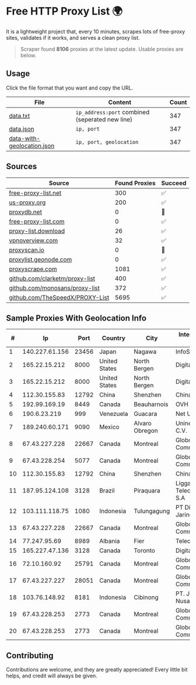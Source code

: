 
# Free HTTP Proxy List 🌍

It is a lightweight project that, every 10 minutes, scrapes lots of free-proxy sites, validates if it works, and serves a clean proxy list.


> Scraper found **8106** proxies at the latest update. Usable proxies are below.

## Usage

Click the file format that you want and copy the URL.


|File|Content|Count|
|----|-------|-----|
|[data.txt](https://raw.githubusercontent.com/themiralay/Proxy-List-World/master/data.txt)|`ip_address:port` combined (seperated new line)|347|
|[data.json](https://raw.githubusercontent.com/themiralay/Proxy-List-World/master/data.json)|`ip, port`|347|
|[data-with-geolocation.json](https://raw.githubusercontent.com/themiralay/Proxy-List-World/master/data-with-geolocation.json)|`ip, port, geolocation`|347|

## Sources

|Source|Found Proxies|Succeed|
|------|-------------|-------|
|[free-proxy-list.net](https://free-proxy-list.net)|300|✅|
|[us-proxy.org](https://www.us-proxy.org)|200|✅|
|[proxydb.net](http://proxydb.net)|0|🚫|
|[free-proxy-list.com](https://free-proxy-list.com/?page=&port=&type%5B%5D=http&type%5B%5D=https&up_time=0&search=Search)|0|✅|
|[proxy-list.download](https://www.proxy-list.download/HTTP)|26|✅|
|[vpnoverview.com](https://vpnoverview.com/privacy/anonymous-browsing/free-proxy-servers)|32|✅|
|[proxyscan.io](https://www.proxyscan.io)|0|🚫|
|[proxylist.geonode.com](https://proxylist.geonode.com/api/proxy-list?limit=300&page=1&sort_by=lastChecked&sort_type=desc&protocols=http,https)|0|✅|
|[proxyscrape.com](https://api.proxyscrape.com/v2/?request=displayproxies&protocol=http&timeout=10000&country=all&ssl=all&anonymity=all)|1081|✅|
|[github.com/clarketm/proxy-list](https://raw.githubusercontent.com/clarketm/proxy-list/master/proxy-list-raw.txt)|400|✅|
|[github.com/monosans/proxy-list](https://raw.githubusercontent.com/monosans/proxy-list/main/proxies/http.txt)|372|✅|
|[github.com/TheSpeedX/PROXY-List](https://raw.githubusercontent.com/TheSpeedX/PROXY-List/master/http.txt)|5695|✅|


## Sample Proxies With Geolocation Info

|#|Ip|Port|Country|City|Internet Service Provider|
|-|--|----|-------|----|-------------------------|
|1|140.227.61.156|23456|Japan|Nagawa|InfoSphere|
|2|165.22.15.212|8000|United States|North Bergen|DigitalOcean, LLC|
|3|165.22.15.212|8000|United States|North Bergen|DigitalOcean, LLC|
|4|112.30.155.83|12792|China|Shenzhen|China Mobile|
|5|192.99.169.19|8449|Canada|Beauharnois|OVH SAS|
|6|190.6.23.219|999|Venezuela|Guacara|Net Uno|
|7|189.240.60.171|9090|Mexico|Alvaro Obregon|Uninet S.A. de C.V.|
|8|67.43.227.228|22667|Canada|Montreal|GloboTech Communications|
|9|67.43.228.254|5077|Canada|Montreal|GloboTech Communications|
|10|112.30.155.83|12792|China|Shenzhen|China Mobile|
|11|187.95.124.108|3128|Brazil|Piraquara|Ligga Telecomunicações S.A|
|12|103.111.118.75|1080|Indonesia|Tulungagung|PT Dimensi Jaringan Bersinar|
|13|67.43.227.228|22667|Canada|Montreal|GloboTech Communications|
|14|77.247.95.69|8989|Albania|Fier|Teleco Eighth|
|15|165.227.47.136|3128|Canada|Toronto|DigitalOcean, LLC|
|16|72.10.160.92|25791|Canada|Montreal|GloboTech Communications|
|17|67.43.227.227|28051|Canada|Montreal|GloboTech Communications|
|18|103.76.148.92|8181|Indonesia|Cibinong|PT. Java Digital Nusantara|
|19|67.43.228.253|2773|Canada|Montreal|GloboTech Communications|
|20|67.43.228.253|2773|Canada|Montreal|GloboTech Communications|



## Contributing

Contributions are welcome, and they are greatly appreciated! Every
little bit helps, and credit will always be given.

